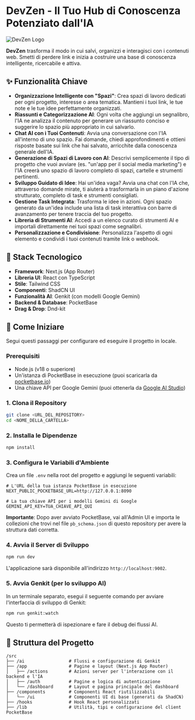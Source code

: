 # DevZen - Il Tuo Hub di Conoscenza Potenziato dall'IA

![DevZen Logo](https://placehold.co/100x100.png)

**DevZen** trasforma il modo in cui salvi, organizzi e interagisci con i contenuti web. Smetti di perdere link e inizia a costruire una base di conoscenza intelligente, ricercabile e attiva.

## ✨ Funzionalità Chiave

- **Organizzazione Intelligente con "Spazi"**: Crea spazi di lavoro dedicati per ogni progetto, interesse o area tematica. Mantieni i tuoi link, le tue note e le tue idee perfettamente organizzati.
- **Riassunti e Categorizzazione AI**: Ogni volta che aggiungi un segnalibro, l'IA ne analizza il contenuto per generare un riassunto conciso e suggerire lo spazio più appropriato in cui salvarlo.
- **Chat AI con i Tuoi Contenuti**: Avvia una conversazione con l'IA all'interno di uno spazio. Fai domande, chiedi approfondimenti e ottieni risposte basate sui link che hai salvato, arricchite dalla conoscenza generale dell'IA.
- **Generazione di Spazi di Lavoro con AI**: Descrivi semplicemente il tipo di progetto che vuoi avviare (es. "un'app per il social media marketing") e l'IA creerà uno spazio di lavoro completo di spazi, cartelle e strumenti pertinenti.
- **Sviluppo Guidato di Idee**: Hai un'idea vaga? Avvia una chat con l'IA che, attraverso domande mirate, ti aiuterà a trasformarla in un piano d'azione strutturato, completo di task e strumenti consigliati.
- **Gestione Task Integrata**: Trasforma le idee in azioni. Ogni spazio generato da un'idea include una lista di task interattiva con barre di avanzamento per tenere traccia del tuo progetto.
- **Libreria di Strumenti AI**: Accedi a un elenco curato di strumenti AI e importali direttamente nei tuoi spazi come segnalibri.
- **Personalizzazione e Condivisione**: Personalizza l'aspetto di ogni elemento e condividi i tuoi contenuti tramite link o webhook.

## 🚀 Stack Tecnologico

- **Framework**: Next.js (App Router)
- **Libreria UI**: React con TypeScript
- **Stile**: Tailwind CSS
- **Componenti**: ShadCN UI
- **Funzionalità AI**: Genkit (con modelli Google Gemini)
- **Backend & Database**: PocketBase
- **Drag & Drop**: Dnd-kit

## 🏁 Come Iniziare

Segui questi passaggi per configurare ed eseguire il progetto in locale.

### Prerequisiti

- Node.js (v18 o superiore)
- Un'istanza di PocketBase in esecuzione (puoi scaricarla da [pocketbase.io](https://pocketbase.io/))
- Una chiave API per Google Gemini (puoi ottenerla da [Google AI Studio](https://aistudio.google.com/))

### 1. Clona il Repository

```bash
git clone <URL_DEL_REPOSITORY>
cd <NOME_DELLA_CARTELLA>
```

### 2. Installa le Dipendenze

```bash
npm install
```

### 3. Configura le Variabili d'Ambiente

Crea un file `.env` nella root del progetto e aggiungi le seguenti variabili:

```env
# L'URL della tua istanza PocketBase in esecuzione
NEXT_PUBLIC_POCKETBASE_URL=http://127.0.0.1:8090

# La tua chiave API per i modelli Gemini di Google
GEMINI_API_KEY=TUA_CHIAVE_API_QUI
```

**Importante**: Dopo aver avviato PocketBase, vai all'Admin UI e importa le collezioni che trovi nel file `pb_schema.json` di questo repository per avere la struttura dati corretta.

### 4. Avvia il Server di Sviluppo

```bash
npm run dev
```

L'applicazione sarà disponibile all'indirizzo `http://localhost:9002`.

### 5. Avvia Genkit (per lo sviluppo AI)

In un terminale separato, esegui il seguente comando per avviare l'interfaccia di sviluppo di Genkit:

```bash
npm run genkit:watch
```

Questo ti permetterà di ispezionare e fare il debug dei flussi AI.

## 📁 Struttura del Progetto

```
/src
├── /ai                 # Flussi e configurazione di Genkit
├── /app                # Pagine e layout (Next.js App Router)
│   ├── /actions        # Azioni server per l'interazione con il backend e l'IA
│   ├── /auth           # Pagine e logica di autenticazione
│   └── /dashboard      # Layout e pagina principale del dashboard
├── /components         # Componenti React riutilizzabili
│   └── /ui             # Componenti UI di base (generati da ShadCN)
├── /hooks              # Hook React personalizzati
├── /lib                # Utilità, tipi e configurazione del client PocketBase
```

